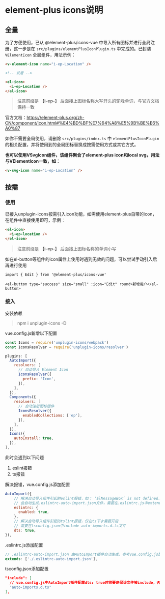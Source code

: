 # element-plus icons说明

## 全量

为了方便使用，已从 @element-plus/icons-vue 中导入所有图标并进行全局注册，这一步是在 `src/plugins/elementPlusIconPlugin.ts` 中完成的。已封装 `VElementIcon` 全局组件，用法示例：

```html
<v-element-icon name="i-ep-Location" />

<!-- 或者 -->

<el-icon>
  <i-ep-Location />
</el-icon>
```

> 注意前缀是 **【i-ep-】** 后面接上图标名称大写开头的驼峰单词，与官方文档保持一致

官方文档：https://element-plus.org/zh-CN/component/icon.html#%E4%BD%BF%E7%94%A8%E5%9B%BE%E6%A0%87

如你不需要全局使用，请删除 `src/plugins/index.ts` 中 `elementPlusIconPlugin` 的相关配置，并将使用到的全局图标替换成按需使用方式或其它方式。


**也可以使用VSvgIcon组件，该组件聚合了element-plus icon和local svg，用法与VElementIcon一致，如：**

```html
<v-svg-icon name="i-ep-Location" />
```


## 按需

### 使用

已接入unplugin-icons按需引入icon功能，如需使用element-plus自带的icon，在组件中直接使用即可，示例：

```html
<el-icon>
  <i-ep-location />
</el-icon>
```
> 注意前缀是 **【i-ep-】** 后面接上图标名称的单词小写

如在el-button等组件的icon属性上使用时遇到无效的问题，可以尝试手动引入后再进行使用

```
import { Edit } from '@element-plus/icons-vue'

<el-button type="success" size="small" :icon="Edit" round>新增用户</el-button>
```

### 接入

安装依赖

> npm i unplugin-icons -D

vue.config.js新增以下配置

```javascript
const Icons = require('unplugin-icons/webpack')
const IconsResolver = require('unplugin-icons/resolver')

plugins: [
  AutoImport({
    resolvers: [
      // 自动导入 Element Icon
      IconsResolver({
        prefix: 'Icon',
      }),
    ],
  }),
  Components({
    resolvers: [
      // 自动注册图标组件
      IconsResolver({
        enabledCollections: ['ep'],
      }),
    ],
  }),
  Icons({
    autoInstall: true,
  }),
],
```

此时会遇到以下问题

1. eslint报错
2. ts报错

解决报错，vue.config.js添加配置

```javascript
AutoImport({
    // 解决自动导入组件引起的eslint报错，如： ‘ElMessageBox’ is not defined.eslint(no-undef)
    // 会自动生成.eslintrc-auto-import.json文件，需要在.eslintrc.js中extends该文件
    eslintrc: {
      enabled: true,
    },
    // 解决自动导入组件引起的tslint报错，仅在ts下才需要开启
    // 需要在tsconfig.json中include auto-imports.d.ts文件
    dts: true,
}),
```

.eslintrc.js添加配置

```javascript
// .eslintrc-auto-import.json 由AutoImport插件自动生成，参考vue.config.js配置eslintrc.enabled，解决自动导入的eslint报错
extends: ['./.eslintrc-auto-import.json'],
```
tsconfig.json添加配置

```json
"include": [
  // vue.config.js中AutoImport插件配置dts: true时需要确保该文件被include，否则ts会报错找不到模块
  "auto-imports.d.ts"
],
```